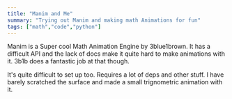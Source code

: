 ```yaml
---
title: "Manim and Me"
summary: "Trying out Manim and making math Animations for fun"
tags: ["math","code","python"]
---
```

Manim is a Super cool Math Animation Engine by 3blue1brown. It has a difficult API and the lack of docs make it quite hard to make animations with it. 3b1b does a fantastic job at that though.

It's quite difficult to set up too. Requires a lot of deps and other stuff. I have barely scratched the surface and made a small trignometric animation with it. 
